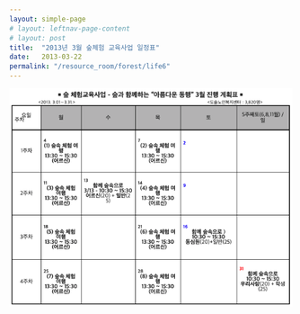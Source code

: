 ```yaml
---
layout: simple-page
# layout: leftnav-page-content
# layout: post
title:  "2013년 3월 숲체험 교육사업 일정표"
date:   2013-03-22
permalink: "/resource_room/forest/life6"
---
```



![3월일정표](/resource_room/forest/files/130322-5-schedule.png)
